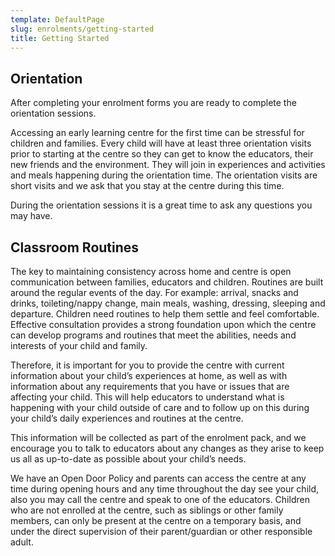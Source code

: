 ```yaml
---
template: DefaultPage
slug: enrolments/getting-started
title: Getting Started
---
```

## Orientation

After completing your enrolment forms you are ready to complete the orientation sessions. 

Accessing an early learning centre for the first time can be stressful for children and families. Every child will have at least three orientation visits prior to starting at the centre so they can get to know the educators, their new friends and the environment. They will join in experiences and activities and meals happening during the orientation time. The orientation visits are short visits and we ask that you stay at the centre during this time.

During the orientation sessions it is a great time to ask any questions you may have.



## Classroom Routines

The key to maintaining consistency across home and centre is open communication between families, educators and children. Routines are built around the regular events of the day. For example: arrival, snacks and drinks, toileting/nappy change, main meals, washing, dressing, sleeping and departure. Children need routines to help them settle and feel comfortable. Effective consultation provides a strong foundation upon which the centre can develop programs and routines that meet the abilities, needs and interests of your child and family.



Therefore, it is important for you to provide the centre with current information about your child’s experiences at home, as well as with information about any requirements that you have or issues that are affecting your child. This will help educators to understand what is happening with your child outside of care and to follow up on this during your child’s daily experiences and routines at the centre.



This information will be collected as part of the enrolment pack, and we encourage you to talk to educators about any changes as they arise to keep us all as up-to-date as possible about your child’s needs.



We have an Open Door Policy and parents can access the centre at any time during opening hours and any time throughout the day see your child, also you may call the centre and speak to one of the educators. Children who are not enrolled at the centre, such as siblings or other family members, can only be present at the centre on a temporary basis, and under the direct supervision of their parent/guardian or other responsible adult.
